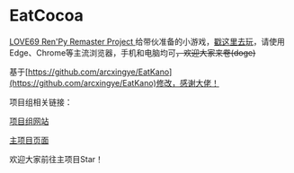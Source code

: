 # EatCocoa
[LOVE69 Ren'Py Remaster Project ](https://github.com/luckykeeper/LOVE69_renpy_remaster)给带伙准备的小游戏，[戳这里去玩](https://eatcocoa.luckykeeper.site:44443/)，请使用Edge、Chrome等主流浏览器，手机和电脑均可~~，欢迎大家来卷(doge)~~

基于[https://github.com/arcxingye/EatKano](https://github.com/arcxingye/EatKano)修改，感谢大佬！

项目组相关链接：

[项目组网站](https://love69renpyremasterproject.github.io/)

[主项目页面](https://github.com/luckykeeper/LOVE69_renpy_remaster)

欢迎大家前往主项目Star！

